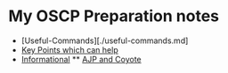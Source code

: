 # My OSCP Preparation notes

* [Useful-Commands][./useful-commands.md]
* [Key Points which can help](./key-points.md)
* [Informational](./info)
** [AJP and Coyote](./info/ajp-Coyote.md) 